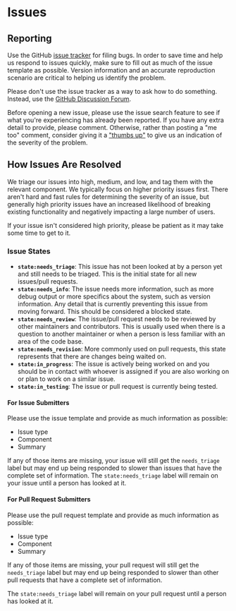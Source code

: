 # Issues

## Reporting

Use the GitHub [issue tracker](https://github.com/cdot65/pan-scm-ansible/issues) for filing bugs. In order to save time
and help us respond to issues quickly, make sure to fill out as much of the issue template as possible. Version
information and an accurate reproduction scenario are critical to helping us identify the problem.

Please don't use the issue tracker as a way to ask how to do something. Instead, use
the [GitHub Discussion Forum](https://github.com/cdot65/pan-scm-ansible/discussion).

Before opening a new issue, please use the issue search feature to see if what you're experiencing has already been
reported. If you have any extra detail to provide, please comment. Otherwise, rather than posting a "me too" comment,
consider giving it a ["thumbs up"](https://github.blog/2016-03-10-add-reactions-to-pull-requests-issues-and-comments) to
give us an indication of the severity of the problem.

## How Issues Are Resolved

We triage our issues into high, medium, and low, and tag them with the relevant component. We typically focus on higher
priority issues first. There aren't hard and fast rules for determining the severity of an issue, but generally high
priority issues have an increased likelihood of breaking existing functionality and negatively impacting a large number
of users.

If your issue isn't considered high priority, please be patient as it may take some time to get to it.

### Issue States

- **`state:needs_triage`**: This issue has not been looked at by a person yet and still needs to be triaged. This is the
  initial state for all new issues/pull requests.
- **`state:needs_info`**: The issue needs more information, such as more debug output or more specifics about the
  system, such as version information. Any detail that is currently preventing this issue from moving forward. This
  should be considered a blocked state.
- **`state:needs_review`**: The issue/pull request needs to be reviewed by other maintainers and contributors. This is
  usually used when there is a question to another maintainer or when a person is less familiar with an area of the code
  base.
- **`state:needs_revision`**: More commonly used on pull requests, this state represents that there are changes being
  waited on.
- **`state:in_progress`**: The issue is actively being worked on and you should be in contact with whoever is assigned
  if you are also working on or plan to work on a similar issue.
- **`state:in_testing`**: The issue or pull request is currently being tested.

#### For Issue Submitters

Please use the issue template and provide as much information as possible:

- Issue type
- Component
- Summary

If any of those items are missing, your issue will still get the `needs_triage` label but may end up being responded to
slower than issues that have the complete set of information. The `state:needs_triage` label will remain on your issue
until a person has looked at it.

#### For Pull Request Submitters

Please use the pull request template and provide as much information as possible:

- Issue type
- Component
- Summary

If any of those items are missing, your pull request will still get the `needs_triage` label but may end up being
responded to slower than other pull requests that have a complete set of information.

The `state:needs_triage` label will remain on your pull request until a person has looked at it.
